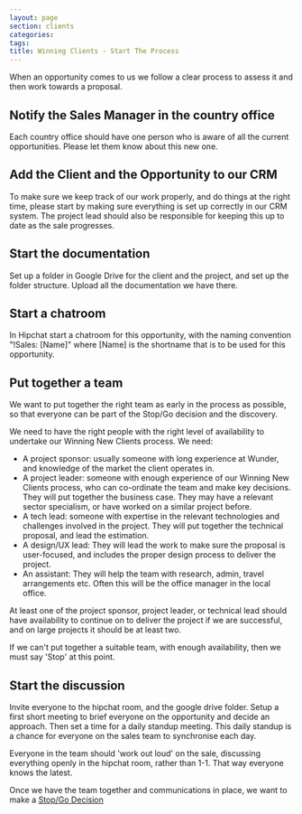 ```yaml
---
layout: page
section: clients
categories:
tags:
title: Winning Clients - Start The Process
---
```


When an opportunity comes to us we follow a clear process to assess it and then work towards a proposal.

## Notify the Sales Manager in the country office
Each country office should have one person who is aware of all the current opportunities. Please let them know about this new one.

## Add the Client and the Opportunity to our CRM
To make sure we keep track of our work properly, and do things at the right time, please start by making sure everything is set up correctly in our CRM system. The project lead should also be responsible for keeping this up to date as the sale progresses.

## Start the documentation
Set up a folder in Google Drive for the client and the project, and set up the folder structure. Upload all the documentation we have there.

## Start a chatroom
In Hipchat start a chatroom for this opportunity, with the naming convention "!Sales: [Name]" where [Name] is the shortname that is to be used for this opportunity.

## Put together a team
We want to put together the right team as early in the process as possible, so that everyone can be part of the Stop/Go decision and the discovery.

We need to have the right people with the right level of availability to undertake our Winning New Clients process. We need:

- A project sponsor: usually someone with long experience at Wunder, and knowledge of the market the client operates in.
- A project leader: someone with enough experience of our Winning New Clients process, who can co-ordinate the team and make key decisions. They will put together the business case. They may have a relevant sector specialism, or have worked on a similar project before.
- A tech lead: someone with expertise in the relevant technologies and challenges involved in the project. They will put together the technical proposal, and lead the estimation.
- A design/UX lead: They will lead the work to make sure the proposal is user-focused, and includes the proper design process to deliver the project.
- An assistant: They will help the team with research, admin, travel arrangements etc. Often this will be the office manager in the local office.

At least one of the project sponsor, project leader, or technical lead should have availability to continue on to deliver the project if we are successful, and on large projects it should be at least two.

If we can't put together a suitable team, with enough availability, then we must say 'Stop' at this point.

## Start the discussion
Invite everyone to the hipchat room, and the google drive folder. Setup a first short meeting to brief everyone on the opportunity and decide an approach. Then set a time for a daily standup meeting. This daily standup is a chance for everyone on the sales team to synchronise each day.

Everyone in the team should 'work out loud' on the sale, discussing everything openly in the hipchat room, rather than 1-1. That way everyone knows the latest.


Once we have the team together and communications in place, we want to make a [Stop/Go Decision](http://way.wunder.io/working-with-clients/winning-new-clients/winning-clients-stop-go/)
